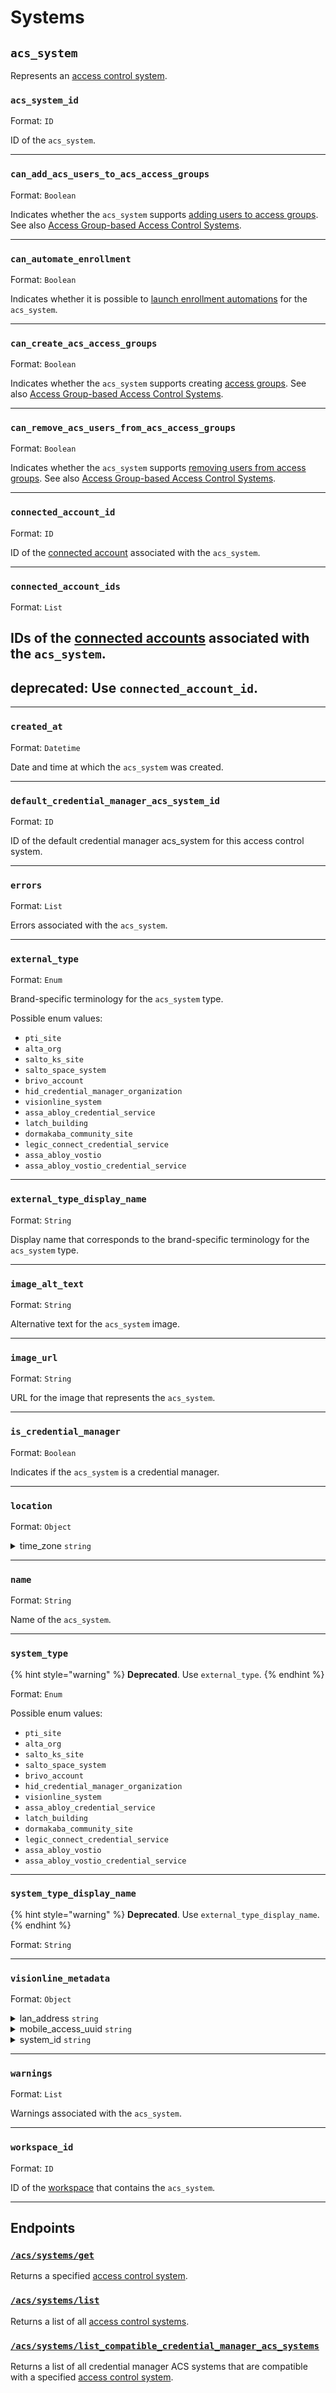 # Systems

## `acs_system`

Represents an [access control system](https://docs.seam.co/latest/capability-guides/access-systems).

### `acs_system_id`

Format: `ID`

ID of the `acs_system`.


---

### `can_add_acs_users_to_acs_access_groups`

Format: `Boolean`

Indicates whether the `acs_system` supports [adding users to access groups](https://docs.seam.co/latest/capability-guides/access-systems/assigning-users-to-access-groups#add-an-acs-user-to-an-access-group). See also [Access Group-based Access Control Systems](../../../capability-guides/access-systems/understanding-access-control-system-differences.md#access-group-based-access-control-systems).


---

### `can_automate_enrollment`

Format: `Boolean`

Indicates whether it is possible to [launch enrollment automations](https://docs.seam.co/latest/capability-guides/mobile-access-in-development/issuing-mobile-credentials-from-an-access-control-system#prepare-the-phones-for-a-user-identity-to-start-receiving-mobile-credentials-using-an-enrollment-aut) for the `acs_system`.


---

### `can_create_acs_access_groups`

Format: `Boolean`

Indicates whether the `acs_system` supports creating [access groups](https://docs.seam.co/latest/capability-guides/access-systems/assigning-users-to-access-groups). See also [Access Group-based Access Control Systems](../../../capability-guides/access-systems/understanding-access-control-system-differences.md#access-group-based-access-control-systems).


---

### `can_remove_acs_users_from_acs_access_groups`

Format: `Boolean`

Indicates whether the `acs_system` supports [removing users from access groups](https://docs.seam.co/latest/capability-guides/access-systems/assigning-users-to-access-groups#remove-an-acs-user-from-an-access-group). See also [Access Group-based Access Control Systems](../../../capability-guides/access-systems/understanding-access-control-system-differences.md#access-group-based-access-control-systems).


---

### `connected_account_id`

Format: `ID`

ID of the [connected account](../../../core-concepts/connected-accounts/README.md) associated with the `acs_system`.


---

### `connected_account_ids`

Format: `List`

IDs of the [connected accounts](../../../core-concepts/connected-accounts/README.md) associated with the `acs_system`.
---
deprecated: Use `connected_account_id`.
---


---

### `created_at`

Format: `Datetime`

Date and time at which the `acs_system` was created.


---

### `default_credential_manager_acs_system_id`

Format: `ID`

ID of the default credential manager acs_system for this access control system.


---

### `errors`

Format: `List`

Errors associated with the `acs_system`.


---

### `external_type`

Format: `Enum`

Brand-specific terminology for the `acs_system` type.

Possible enum values:
- `pti_site`
- `alta_org`
- `salto_ks_site`
- `salto_space_system`
- `brivo_account`
- `hid_credential_manager_organization`
- `visionline_system`
- `assa_abloy_credential_service`
- `latch_building`
- `dormakaba_community_site`
- `legic_connect_credential_service`
- `assa_abloy_vostio`
- `assa_abloy_vostio_credential_service`


---

### `external_type_display_name`

Format: `String`

Display name that corresponds to the brand-specific terminology for the `acs_system` type.


---

### `image_alt_text`

Format: `String`

Alternative text for the `acs_system` image.


---

### `image_url`

Format: `String`

URL for the image that represents the `acs_system`.


---

### `is_credential_manager`

Format: `Boolean`

Indicates if the `acs_system` is a credential manager.


---

### `location`

Format: `Object`

<details>
<summary>time_zone <code>string</code></summary>
Time zone in which the `acs_system` is located.
</details>

---

### `name`

Format: `String`

Name of the `acs_system`.


---

### `system_type`

{% hint style="warning" %}
**Deprecated**. Use `external_type`.
{% endhint %}

Format: `Enum`

Possible enum values:
- `pti_site`
- `alta_org`
- `salto_ks_site`
- `salto_space_system`
- `brivo_account`
- `hid_credential_manager_organization`
- `visionline_system`
- `assa_abloy_credential_service`
- `latch_building`
- `dormakaba_community_site`
- `legic_connect_credential_service`
- `assa_abloy_vostio`
- `assa_abloy_vostio_credential_service`


---

### `system_type_display_name`

{% hint style="warning" %}
**Deprecated**. Use `external_type_display_name`.
{% endhint %}

Format: `String`


---

### `visionline_metadata`

Format: `Object`

<details>
<summary>lan_address <code>string</code></summary>
IP address or hostname of the main Visionline server relative to the Seam Bridge on the local network.
</details>
<details>
<summary>mobile_access_uuid <code>string</code></summary>
Keyset loaded into a reader. Mobile keys and reader administration tools securely authenticate only with readers programmed with a matching keyset.
</details>
<details>
<summary>system_id <code>string</code></summary>
Unique ID assigned by the ASSA ABLOY licensing team that identifies each hotel in your credential manager.
</details>

---

### `warnings`

Format: `List`

Warnings associated with the `acs_system`.


---

### `workspace_id`

Format: `ID`

ID of the [workspace](../../../core-concepts/workspaces/README.md) that contains the `acs_system`.


---

## Endpoints

### [`/acs/systems/get`](./get.md)

Returns a specified [access control system](https://docs.seam.co/latest/capability-guides/access-systems).
### [`/acs/systems/list`](./list.md)

Returns a list of all [access control systems](https://docs.seam.co/latest/capability-guides/access-systems).
### [`/acs/systems/list_compatible_credential_manager_acs_systems`](./list_compatible_credential_manager_acs_systems.md)

Returns a list of all credential manager ACS systems that are compatible with a specified
[access control system](https://docs.seam.co/latest/capability-guides/access-systems).

